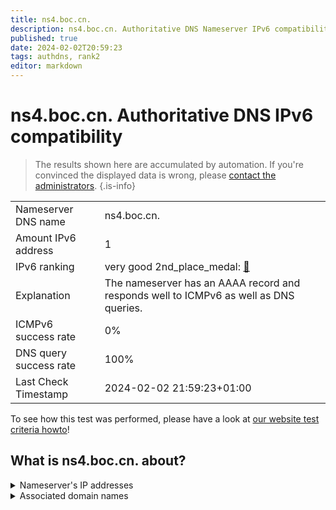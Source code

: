 ```yaml
---
title: ns4.boc.cn.
description: ns4.boc.cn. Authoritative DNS Nameserver IPv6 compatibility
published: true
date: 2024-02-02T20:59:23
tags: authdns, rank2
editor: markdown
---
```


# ns4.boc.cn. Authoritative DNS IPv6 compatibility

> The results shown here are accumulated by automation. If you're convinced the displayed data is wrong, please [contact the administrators](/howto/chat). 
{.is-info}




|   |   |
| - | - |
| Nameserver DNS name | ns4.boc.cn.
| Amount IPv6 address | 1
| IPv6 ranking | very good 2nd_place_medal: [🔗](/howto/ranking) |
| Explanation | The nameserver has an AAAA record and responds well to ICMPv6 as well as DNS queries. |
| ICMPv6 success rate | 0%|
| DNS query success rate | 100% |
| Last Check Timestamp | 2024-02-02 21:59:23+01:00 |

To see how this test was performed, please have a look at [our website test criteria howto](/howto/testcriteria/authdns)!


## What is ns4.boc.cn. about?




<details>
<summary>Nameserver's IP addresses</summary>

2408:8606:2300:f::3

</details>



<details>
<summary>Associated domain names</summary>

www.boc.cn

</details>
